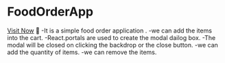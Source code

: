 # FoodOrderApp
[Visit Now](https://blueapple.vercel.app/) 🚀
-It is a simple food order application .
-we can add the items into the cart.
-React.portals are used to create the modal dailog box.
-The modal will be closed on clicking the backdrop or the close button.
-we can add the quantity of items.
-we can remove the items.
